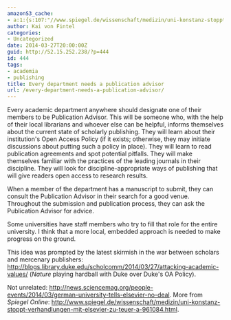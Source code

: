 ```yaml
---
amazonS3_cache:
- a:1:{s:107:"//www.spiegel.de/wissenschaft/medizin/uni-konstanz-stoppt-verhandlungen-mit-elsevier-zu-teuer-a-961084.html";a:1:{s:9:"timestamp";i:1502659369;}}
author: Kai von Fintel
categories:
- Uncategorized
date: 2014-03-27T20:00:00Z
guid: http://52.15.252.238/?p=444
id: 444
tags:
- academia
- publishing
title: Every department needs a publication advisor
url: /every-department-needs-a-publication-advisor/
---
```


Every academic department anywhere should designate one of their members to be Publication Advisor. This will be someone who, with the help of their local librarians and whoever else can be helpful, informs themselves about the current state of scholarly publishing. They will learn about their institution's Open Access Policy (if it exists; otherwise, they may initiate discussions about putting such a policy in place). They will learn to read publication agreements and spot potential pitfalls. They will make themselves familiar with the practices of the leading journals in their discipline. They will look for discipline-appropriate ways of publishing that will give readers open access to research results.

When a member of the department has a manuscript to submit, they can consult the Publication Advisor in their search for a good venue. Throughout the submission and publication process, they can ask the Publication Advisor for advice. 

Some universities have staff members who try to fill that role for the entire university. I think that a more local, embedded approach is needed to make progress on the ground.

This idea was prompted by the latest skirmish in the war between scholars and mercenary publishers: <http://blogs.library.duke.edu/scholcomm/2014/03/27/attacking-academic-values/> (*Nature* playing hardball with Duke over Duke's OA Policy).

Not unrelated: <http://news.sciencemag.org/people-events/2014/03/german-university-tells-elsevier-no-deal>. More from *Spiegel Online*: <http://www.spiegel.de/wissenschaft/medizin/uni-konstanz-stoppt-verhandlungen-mit-elsevier-zu-teuer-a-961084.html>.
